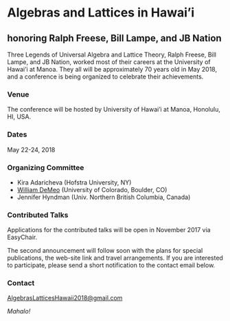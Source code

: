 # Algebras and Lattices in Hawai’i
## honoring Ralph Freese, Bill Lampe, and JB Nation

Three Legends of Universal Algebra and Lattice Theory, Ralph Freese, Bill Lampe, and JB Nation, worked most of their careers at the University of Hawai’i at Manoa. They all will be approximately 70 years old in May 2018, and a conference is being organized to celebrate their achievements.
 
### Venue
The conference will be hosted by University of Hawai’i at Manoa, Honolulu, HI, USA.
 
### Dates  
May 22-24, 2018
 
### Organizing Committee
+ Kira Adaricheva (Hofstra University, NY)  
+ [William DeMeo](mailto:williamdemeo@gmail.com) (University of Colorado, Boulder, CO)   
+ Jennifer Hyndman (Univ. Northern British Columbia, Canada)
 
### Contributed Talks 
Applications for the contributed talks will be open in November 2017 via EasyChair.
 
The second announcement will follow soon with the plans for special publications, the web-site link and travel arrangements. If you are interested to participate, please send a short notification to the contact email below.
 
### Contact
[AlgebrasLatticesHawaii2018@gmail.com](mailto:AlgebrasLatticesHawaii2018@gmail.com)
 
*Mahalo!*
